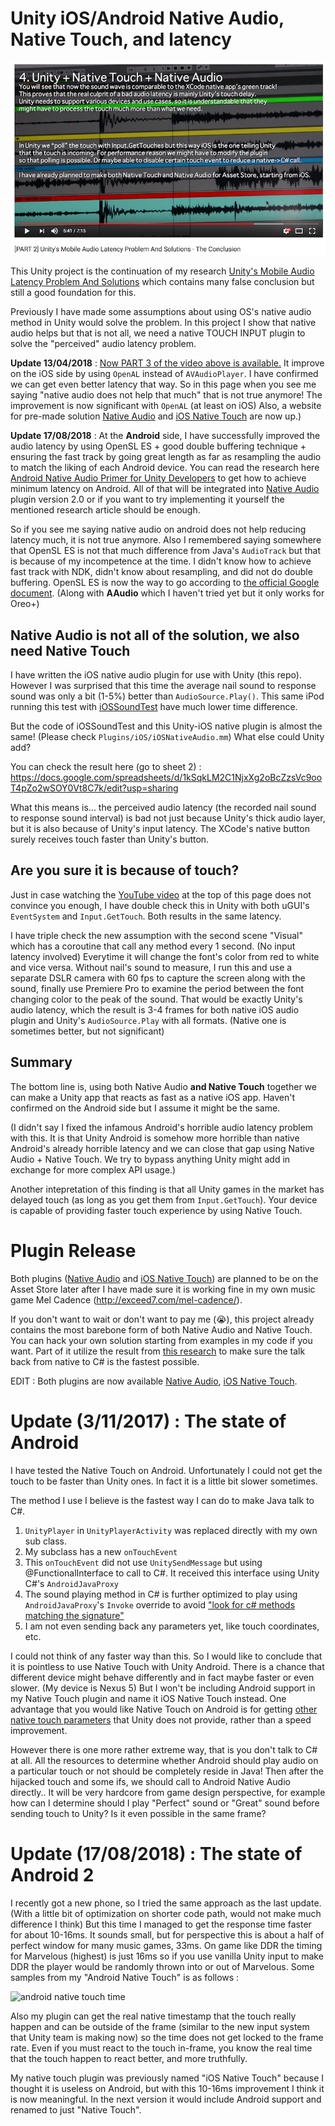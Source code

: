 # Unity iOS/Android Native Audio, Native Touch, and latency

[![youtube](youtube.png)](https://www.youtube.com/watch?v=6Wot7lzZR5o)

This Unity project is the continuation of my research [Unity's Mobile Audio Latency Problem And Solutions](http://exceed7.com/mobile-native-audio/research.html) which contains many false conclusion but still a good foundation for this.

Previously I have made some assumptions about using OS's native audio method in Unity would solve the problem. In this project I show that native audio helps but that is not all, we need a native TOUCH INPUT plugin to solve the "perceived" audio latency problem.

**Update 13/04/2018** : [Now PART 3 of the video above is available.](https://www.youtube.com/watch?v=Riws7Ais3bo) It improve on the iOS side by using `OpenAL` instead of `AVAudioPlayer`. I have confirmed we can get even better latency that way. So in this page when you see me saying "native audio does not help that much" that is not true anymore! The improvement is now significant with `OpenAL` (at least on iOS) Also, a website for pre-made solution [Native Audio](http://exceed7.com/native-audio/) and [iOS Native Touch](http://exceed7.com/ios-native-touch/) are now up.)

**Update 17/08/2018** : At the **Android** side, I have successfully improved the audio latency by using OpenSL ES + good double buffering technique + ensuring the fast track by going great length as far as resampling the audio to match the liking of each Android device. You can read the research here [Android Native Audio Primer for Unity Developers](https://gametorrahod.com/androids-native-audio-primer-for-unity-developers-65acf66dd124) to get how to achieve minimum latency on Android. All of that will be integrated into [Native Audio](http://exceed7.com/native-audio/) plugin version 2.0 or if you want to try implementing it yourself the mentioned research article should be enough.

So if you see me saying native audio on android does not help reducing latency much, it is not true anymore. Also I remembered saying somewhere that OpenSL ES is not that much difference from Java's `AudioTrack` but that is because of my incompetence at the time. I didn't know how to achieve fast track with NDK, didn't know about resampling, and did not do double buffering. OpenSL ES is now the way to go according to [the official Google document](https://developer.android.com/ndk/guides/audio/). (Along with **AAudio** which I haven't tried yet but it only works for Oreo+)

## Native Audio is not all of the solution, we also need Native Touch

I have written the iOS native audio plugin for use with Unity (this repo). However I was surprised that this time the average nail sound to response sound was only a bit (1-5%) better than `AudioSource.Play()`. This same iPod running this test with [iOSSoundTest](https://github.com/5argon/iOSSoundTest) have much lower time difference.

But the code of iOSSoundTest and this Unity-iOS native plugin is almost the same! (Please check `Plugins/iOS/iOSNativeAudio.mm`) What else could Unity add?

You can check the result here (go to sheet 2) : https://docs.google.com/spreadsheets/d/1kSqkLM2C1NjxXg2oBcZzsVc9ooT4pZo2wSOY0Vt8C7k/edit?usp=sharing

What this means is... the perceived audio latency (the recorded nail sound to response sound interval) is bad not just because Unity's thick audio layer, but it is also because of Unity's input latency. The XCode's native button surely receives touch faster than Unity's button.

## Are you sure it is because of touch?

Just in case watching the [YouTube video](https://www.youtube.com/watch?v=6Wot7lzZR5o) at the top of this page does not convince you enough, I have double check this in Unity with both uGUI's `EventSystem` and `Input.GetTouch`. Both results in the same latency.

I have triple check the new assumption with the second scene "Visual" which has a coroutine that call any method every 1 second. (No input latency involved) Everytime it will change the font's color from red to white and vice versa. Without nail's sound to measure, I run this and use a separate DSLR camera with 60 fps to capture the screen along with the sound, finally use Premiere Pro to examine the period between the font changing color to the peak of the sound. That would be exactly Unity's audio latency, which the result is 3-4 frames for both native iOS audio plugin and Unity's `AudioSource.Play` with all formats. (Native one is sometimes better, but not significant)

## Summary

The bottom line is, using both Native Audio **and Native Touch** together we can make a Unity app that reacts as fast as a native iOS app. Haven't confirmed on the Android side but I assume it might be the same.

(I didn't say I fixed the infamous Android's horrible audio latency problem with this. It is that Unity Android is somehow more horrible than native Android's already horrible latency and we can close that gap using Native Audio + Native Touch. We try to bypass anything Unity might add in exchange for more complex API usage.)

Another intepretation of this finding is that all Unity games in the market has delayed touch (as long as you get them from `Input.GetTouch`). Your device is capable of providing faster touch experience by using Native Touch.

# Plugin Release

Both plugins ([Native Audio](http://exceed7.com/native-audio/) and [iOS Native Touch](http://exceed7.com/ios-native-touch/)) are planned to be on the Asset Store later after I have made sure it is working fine in my own music game Mel Cadence (http://exceed7.com/mel-cadence/).

If you don't want to wait or don't want to pay me (😭), this project already contains the most barebone form of both Native Audio and Native Touch. You can hack your own solution starting from examples in my code if you want. Part of it utilize the result from [this research](https://github.com/5argon/UnitySendMessageEfficiencyTest) to make sure the talk back from native to C# is the fastest possible.

EDIT : Both plugins are now available [Native Audio](http://exceed7.com/native-audio/), [iOS Native Touch](http://exceed7.com/ios-native-touch/).

# Update (3/11/2017) : The state of Android

I have tested the Native Touch on Android. Unfortunately I could not get the touch to be faster than Unity ones. In fact it is a little bit slower sometimes.

The method I use I believe is the fastest way I can do to make Java talk to C#.
1. `UnityPlayer` in `UnityPlayerActivity` was replaced directly with my own sub class.
2. My subclass has a new `onTouchEvent`
3. This `onTouchEvent` did not use `UnitySendMessage` but using @FunctionalInterface to call to C#. It received this interface using Unity C#'s `AndroidJavaProxy`
4. The sound playing method in C# is further optimized to play using `AndroidJavaProxy`'s `Invoke` override to avoid ["look for c# methods matching the signature"](https://docs.unity3d.com/ScriptReference/AndroidJavaProxy.Invoke.html)
5. I am not even sending back any parameters yet, like touch coordinates, etc.

I could not think of any faster way than this. So I would like to conclude that it is pointless to use Native Touch with Unity Android. There is a chance that different device might behave differently and in fact maybe faster or even slower. (My device is Nexus 5) But I won't be including Android support in my Native Touch plugin and name it iOS Native Touch instead. One advantage that you would like Native Touch on Android is for getting [other native touch parameters](https://developer.android.com/reference/android/view/MotionEvent.html) that Unity does not provide, rather than a speed improvement.

However there is one more rather extreme way, that is you don't talk to C# at all. All the resources to determine whether Android should play audio on a particular touch or not should be completely reside in Java! Then after the hijacked touch and some ifs, we should call to Android Native Audio directly.. It will be very hardcore from game design perspective, for example how can I determine should I play "Perfect" sound or "Great" sound before sending touch to Unity? Is it even possible in the same frame?

# Update (17/08/2018) : The state of Android 2

I recently got a new phone, so I tried the same approach as the last update. (With a little bit of optimization on shorter code path, would not make much difference I think) But this time I managed to get the response time faster for about 10-16ms. It sounds small, but for perspective this is about a half of perfect window for many music games, 33ms. On game like DDR the timing for Marvelous (highest) is just 16ms so if you use vanilla Unity input to make DDR the player would be randomly thrown into or out of Marvelous. Some samples from my "Android Native Touch" is as follows :

![android native touch time](https://forum.unity.com/attachments/screenshot-2018-08-16-17-14-32-png.292035/)

Also my plugin can get the real native timestamp that the touch really happen and can be outside of the frame (similar to the new input system that Unity team is making now) so the time does not get locked to the frame rate. Even if you must react to the touch in-frame, you know the real time that the touch happen to react better, and more truthfully.

My native touch plugin was previously named "iOS Native Touch" because I thought it is useless on Android, but with this 10-16ms improvement I think it is now meaningful. In the next version it would include Android support and renamed to just "Native Touch".
